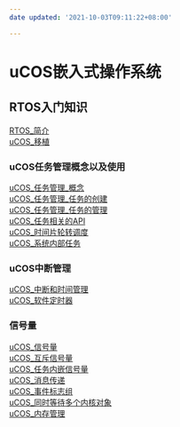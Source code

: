 ```yaml
---
date updated: '2021-10-03T09:11:22+08:00'

---
```


# uCOS嵌入式操作系统

## RTOS入门知识

[RTOS_简介](RTOS_简介.md)\
[uCOS_移植](uCOS_移植.md)

### uCOS任务管理概念以及使用

[uCOS_任务管理_概念](uCOS_任务管理_概念.md)\
[uCOS_任务管理_任务的创建](uCOS_任务管理_任务的创建.md)\
[uCOS_任务管理_任务的管理](uCOS_任务管理_任务的管理.md)\
[uCOS_任务相关的API](uCOS_任务相关的API.md)\
[uCOS_时间片轮转调度](uCOS_时间片轮转调度.md)\
[uCOS_系统内部任务](uCOS_系统内部任务.md)

### uCOS中断管理

[uCOS_中断和时间管理](uCOS_中断和时间管理.md)\
[uCOS_软件定时器](uCOS_软件定时器.md)

### 信号量

[uCOS_信号量](uCOS_信号量.md)\
[uCOS_互斥信号量](uCOS_互斥信号量.md)\
[uCOS_任务内嵌信号量](uCOS_任务内嵌信号量.md)\
[uCOS_消息传递](uCOS_消息传递.md)\
[uCOS_事件标志组](uCOS_事件标志组.md)\
[uCOS_同时等待多个内核对象](uCOS_同时等待多个内核对象.md)\
[uCOS_内存管理](uCOS_内存管理.md)
